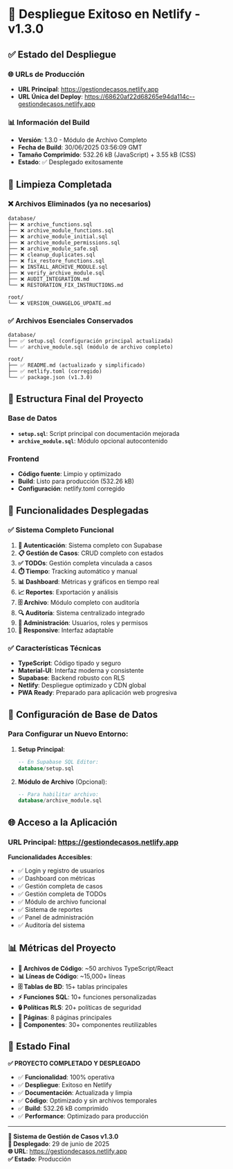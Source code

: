 # 🚀 Despliegue Exitoso en Netlify - v1.3.0

## ✅ Estado del Despliegue

### 🌐 URLs de Producción
- **URL Principal**: https://gestiondecasos.netlify.app
- **URL Única del Deploy**: https://68620af22d68265e94da114c--gestiondecasos.netlify.app

### 📊 Información del Build
- **Versión**: 1.3.0 - Módulo de Archivo Completo
- **Fecha de Build**: 30/06/2025 03:56:09 GMT
- **Tamaño Comprimido**: 532.26 kB (JavaScript) + 3.55 kB (CSS)
- **Estado**: ✅ Desplegado exitosamente

## 🧹 Limpieza Completada

### ❌ Archivos Eliminados (ya no necesarios)
```
database/
├── ❌ archive_functions.sql
├── ❌ archive_module_functions.sql
├── ❌ archive_module_initial.sql
├── ❌ archive_module_permissions.sql
├── ❌ archive_module_safe.sql
├── ❌ cleanup_duplicates.sql
├── ❌ fix_restore_functions.sql
├── ❌ INSTALL_ARCHIVE_MODULE.sql
├── ❌ verify_archive_module.sql
├── ❌ AUDIT_INTEGRATION.md
└── ❌ RESTORATION_FIX_INSTRUCTIONS.md

root/
└── ❌ VERSION_CHANGELOG_UPDATE.md
```

### ✅ Archivos Esenciales Conservados
```
database/
├── ✅ setup.sql (configuración principal actualizada)
└── ✅ archive_module.sql (módulo de archivo completo)

root/
├── ✅ README.md (actualizado y simplificado)
├── ✅ netlify.toml (corregido)
└── ✅ package.json (v1.3.0)
```

## 📁 Estructura Final del Proyecto

### Base de Datos
- **`setup.sql`**: Script principal con documentación mejorada
- **`archive_module.sql`**: Módulo opcional autocontenido

### Frontend
- **Código fuente**: Limpio y optimizado
- **Build**: Listo para producción (532.26 kB)
- **Configuración**: netlify.toml corregido

## 🎯 Funcionalidades Desplegadas

### ✅ Sistema Completo Funcional
1. **🔐 Autenticación**: Sistema completo con Supabase
2. **📋 Gestión de Casos**: CRUD completo con estados
3. **✅ TODOs**: Gestión completa vinculada a casos
4. **⏱️ Tiempo**: Tracking automático y manual
5. **📊 Dashboard**: Métricas y gráficos en tiempo real
6. **📈 Reportes**: Exportación y análisis
7. **🗄️ Archivo**: Módulo completo con auditoría
8. **🔍 Auditoría**: Sistema centralizado integrado
9. **👥 Administración**: Usuarios, roles y permisos
10. **📱 Responsive**: Interfaz adaptable

### ✅ Características Técnicas
- **TypeScript**: Código tipado y seguro
- **Material-UI**: Interfaz moderna y consistente
- **Supabase**: Backend robusto con RLS
- **Netlify**: Despliegue optimizado y CDN global
- **PWA Ready**: Preparado para aplicación web progresiva

## 🔧 Configuración de Base de Datos

### Para Configurar un Nuevo Entorno:

1. **Setup Principal**:
   ```sql
   -- En Supabase SQL Editor:
   database/setup.sql
   ```

2. **Módulo de Archivo** (Opcional):
   ```sql
   -- Para habilitar archivo:
   database/archive_module.sql
   ```

## 🌐 Acceso a la Aplicación

### URL Principal: https://gestiondecasos.netlify.app

**Funcionalidades Accesibles**:
- ✅ Login y registro de usuarios
- ✅ Dashboard con métricas
- ✅ Gestión completa de casos
- ✅ Gestión completa de TODOs
- ✅ Módulo de archivo funcional
- ✅ Sistema de reportes
- ✅ Panel de administración
- ✅ Auditoría del sistema

## 📊 Métricas del Proyecto

- **📁 Archivos de Código**: ~50 archivos TypeScript/React
- **📊 Líneas de Código**: ~15,000+ líneas
- **🗄️ Tablas de BD**: 15+ tablas principales
- **⚡ Funciones SQL**: 10+ funciones personalizadas
- **🔒 Políticas RLS**: 20+ políticas de seguridad
- **📱 Páginas**: 8 páginas principales
- **🎨 Componentes**: 30+ componentes reutilizables

## 🎉 Estado Final

**✅ PROYECTO COMPLETADO Y DESPLEGADO**

- ✅ **Funcionalidad**: 100% operativa
- ✅ **Despliegue**: Exitoso en Netlify
- ✅ **Documentación**: Actualizada y limpia
- ✅ **Código**: Optimizado y sin archivos temporales
- ✅ **Build**: 532.26 kB comprimido
- ✅ **Performance**: Optimizado para producción

---
**🚀 Sistema de Gestión de Casos v1.3.0**  
**📅 Desplegado**: 29 de junio de 2025  
**🌐 URL**: https://gestiondecasos.netlify.app  
**✅ Estado**: Producción
